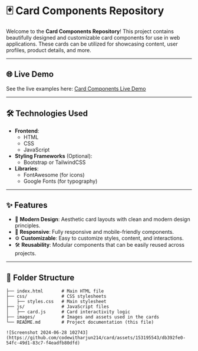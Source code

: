# 🃏 Card Components Repository

Welcome to the **Card Components Repository**! This project contains beautifully designed and customizable card components for use in web applications. These cards can be utilized for showcasing content, user profiles, product details, and more.

---

## 🌐 Live Demo

See the live examples here: [Card Components Live Demo](#) <!-- Add your deployment link -->

---

## 🛠️ Technologies Used

- **Frontend**:
  - HTML
  - CSS
  - JavaScript
- **Styling Frameworks** (Optional):
  - Bootstrap or TailwindCSS
- **Libraries**:
  - FontAwesome (for icons)
  - Google Fonts (for typography)

---

## ✨ Features

- 🎨 **Modern Design**: Aesthetic card layouts with clean and modern design principles.
- 📱 **Responsive**: Fully responsive and mobile-friendly components.
- ⚙️ **Customizable**: Easy to customize styles, content, and interactions.
- 🛠️ **Reusability**: Modular components that can be easily reused across projects.

---

## 📂 Folder Structure

```plaintext
├── index.html       # Main HTML file
├── css/             # CSS stylesheets
│   ├── styles.css   # Main stylesheet
├── js/              # JavaScript files
│   ├── card.js      # Card interactivity logic
├── images/          # Images and assets used in the cards
└── README.md        # Project documentation (this file)

![Screenshot 2024-06-28 102743](https://github.com/codewitharjun214/card/assets/153195543/db392fe0-54fc-49d1-83c7-f4eadfb80dfd)
